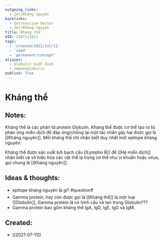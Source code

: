 ```yaml
---
outgoing_links:
  - Zet/Kháng nguyên
backlinks:
  - Zet/Vaccine Vector
  - Zet/Kháng nguyên
title: Kháng thể
UID: 2107111611
tags:
  - 'created/2021/Jul/11'
  - 'seed'
  - 'permanent/concept'
aliases:
  - Globulin miễn dịch
  - Immunoglobulin
publish: True
---
```

# Kháng thể

## Notes:
Kháng thể là các phân tử protein Globulin. Kháng thể được cơ thể tạo ra từ phản ứng miễn dịch để đáp ứng/chống lại một tác nhân gây hại được gọi là [[Kháng nguyên]]. Mỗi kháng thể chỉ nhận biết duy nhất một epitope kháng nguyên.

Kháng thể được sản xuất bởi bạch cầu [[Lympho B]] để [[Hệ miễn dịch]] nhận biết và vô hiệu hóa các vật thể lạ trong cơ thể như vi khuẩn hoặc virus, gọi chung là [[Kháng nguyên]].

## Ideas & thoughts:
- epitope kháng nguyên là gì? #question❓ 
- Gamma protein, hay còn được gọi là [[Kháng thể]] là một loại [[Globulin]], Gamma protein là có hình cầu và tan trong Globulin???
- Gamma protein bao gồm kháng thể IgA, IgD, IgE, IgG và IgM.


## Created:
- [[2021-07-11]]
